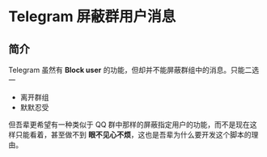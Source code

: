 # Telegram 屏蔽群用户消息

## 简介

Telegram 虽然有 **Block user** 的功能，但却并不能屏蔽群组中的消息。只能二选一

- 离开群组
- 默默忍受

但吾辈更希望有一种类似于 QQ 群中那样的屏蔽指定用户的功能，而不是现在这样只能看着，甚至做不到 **眼不见心不烦**，这也是吾辈为什么要开发这个脚本的理由。
